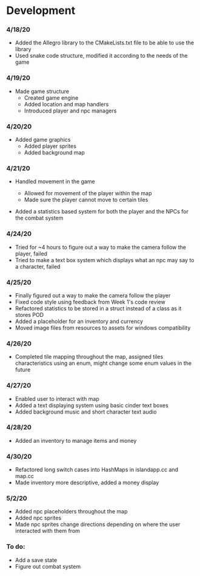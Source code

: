 # Development

### 4/18/20
* Added the Allegro library to the CMakeLists.txt file to be able to use the library
* Used snake code structure, modified it according to the needs of the game

### 4/19/20
* Made game structure
    * Created game engine
    * Added location and map handlers
    * Introduced player and npc managers

### 4/20/20
* Added game graphics
    * Added player sprites
    * Added background map

### 4/21/20
* Handled movement in the game
    * Allowed for movement of the player within the map
    * Made sure the player cannot move to certain tiles

* Added a statistics based system for both the player and the NPCs for the combat system

### 4/24/20
* Tried for ~4 hours to figure out a way to make the camera follow the player, failed
* Tried to make a text box system which displays what an npc may say to a character, failed

### 4/25/20
* Finally figured out a way to make the camera follow the player
* Fixed code style using feedback from Week 1's code review
* Refactored statistics to be stored in a struct instead of a class as it stores POD
* Added a placeholder for an inventory and currency
* Moved image files from resources to assets for windows compatibility

### 4/26/20
* Completed tile mapping throughout the map, assigned tiles characteristics using an enum, might change some enum values in the future

### 4/27/20
* Enabled user to interact with map
* Added a text displaying system using basic cinder text boxes
* Added background music and short character text audio

### 4/28/20
* Added an inventory to manage items and money

### 4/30/20
* Refactored long switch cases into HashMaps in islandapp.cc and map.cc
* Made inventory more descriptive, added a money display

### 5/2/20
* Added npc placeholders throughout the map
* Added npc sprites
* Made npc sprites change directions depending on where the user interacted with them from

### To do:
* Add a save state
* Figure out combat system